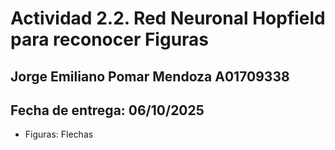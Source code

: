 # Actividad 2.2. Red Neuronal Hopfield para reconocer Figuras

## Jorge Emiliano Pomar Mendoza A01709338

## Fecha de entrega: 06/10/2025

- Figuras: Flechas